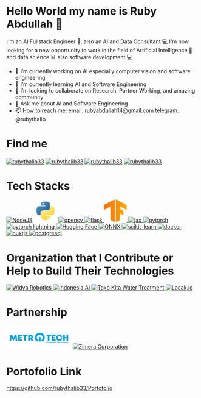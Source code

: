# Hello World my name is Ruby Abdullah 👋

I'm an AI Fullstack Engineer 🚀, also an AI and Data Consultant 💻 I'm now looking for a new opportunity to work in the field of Artificial Intelligence 🤖 and data science 📊 also software development 💻

- 🔭 I’m currently working on AI especially computer vision and software engineering
- 🌱 I’m currently learning AI and Software Engineering
- 🤔 I’m looking to collaborate on Research, Partner Working, and amazing community
- 💬 Ask me about AI and Software Engineering
- 📫 How to reach me: email: rubyabdullah14@gmail.com telegram: @rubythalib


# Find me
<p align="left">
    <a href="https://twitter.com/rubythalib33" target="blank"><img align="center"
            src="https://raw.githubusercontent.com/rahuldkjain/github-profile-readme-generator/master/src/images/icons/Social/twitter.svg"
            alt="rubythalib33" height="30" width="40" /></a>
    <a href="https://www.linkedin.com/in/ruby-abdullah-2134a4176/" target="blank"><img align="center"
            src="https://raw.githubusercontent.com/rahuldkjain/github-profile-readme-generator/master/src/images/icons/Social/linked-in-alt.svg"
            alt="rubythalib33" height="30" width="40" /></a>
    <a href="https://instagram.com/rubythalib33" target="blank"><img align="center"
            src="https://raw.githubusercontent.com/rahuldkjain/github-profile-readme-generator/master/src/images/icons/Social/instagram.svg"
            alt="rubythalib33" height="30" width="40" /></a>
    <a href="https://www.youtube.com/channel/UCrDblmdKXtf0BP6h3Zk56eg" target="blank"><img align="center"
            src="https://raw.githubusercontent.com/rahuldkjain/github-profile-readme-generator/master/src/images/icons/Social/youtube.svg"
            alt="rubythalib33" height="30" width="40" /></a>
</p>

# Tech Stacks
<p align="left">
    <a href="https://nodejs.org/en/" target="_blank"> <img
            src="https://www.vectorlogo.zone/logos/nodejs/nodejs-icon.svg" alt="NodeJS" width="60" height="60" /></a>
    <a href="https://www.python.org" target="_blank"> <img
            src="https://raw.githubusercontent.com/devicons/devicon/master/icons/python/python-original.svg"
            alt="python" width="60" height="60" /></a>
    <a href="https://opencv.org/" target="_blank"> <img src="https://www.vectorlogo.zone/logos/opencv/opencv-icon.svg"
            alt="opencv" width="60" height="60" />
    </a>
    <a href="https://flask.palletsprojects.com/" target="_blank"> <img
            src="https://www.vectorlogo.zone/logos/pocoo_flask/pocoo_flask-icon.svg" alt="flask" width="60"
            height="60" /> </a>
    <a href="https://www.tensorflow.org" target="_blank"> <img src="https://raw.githubusercontent.com/algonacci/Free-CDN/main/ReadMe-Logo/tensorflow.png" alt="tensorflow"
            width="60" height="60" /> </a>
    <a href="https://jax.readthedocs.io/en/latest/" target="_blank"> <img src="https://jax.readthedocs.io/en/latest/_static/jax_logo_250px.png" alt="jax"
            height="60" /> </a>
    <a href="https://pytorch.org/" target="_blank"> <img
            src="https://www.vectorlogo.zone/logos/pytorch/pytorch-icon.svg" alt="pytorch" width="60" height="60" />
    </a>
    <a href="https://www.pytorchlightning.ai/" target="_blank"> <img
            src="https://upload.wikimedia.org/wikipedia/commons/thumb/e/e6/Lightning_Logo_v2.png/400px-Lightning_Logo_v2.png" alt="pytorch lightning" height="60" />
    </a>
    <a href="https://huggingface.co/" target="_blank"> <img
            src="https://huggingface.co/front/assets/huggingface_logo-noborder.svg" alt="Hugging Face" height="60" />
    </a>
    <a href="https://onnx.ai/" target="_blank"> <img
            src="https://onnx.ai/images/ONNX-Logo.svg" alt="ONNX" height="60" />
    </a>
    <a href="https://scikit-learn.org/" target="_blank"> <img
            src="https://upload.wikimedia.org/wikipedia/commons/0/05/Scikit_learn_logo_small.svg" alt="scikit_learn"
            width="60" height="60" /> </a>
    <a href="https://www.docker.com/" target="_blank"> <img
            src="https://www.docker.com/wp-content/uploads/2022/03/Moby-logo.png" alt="docker"
             height="60" /> </a>
    <a href="https://nuxtjs.org/" target="_blank"> <img
            src="https://upload.wikimedia.org/wikipedia/commons/thumb/a/ae/Nuxt_logo.svg/220px-Nuxt_logo.svg.png" alt="nuxtjs"
             height="60" /> </a>
    <a href="https://www.postgresql.org/" target="_blank"> <img
            src="https://www.postgresql.org/media/img/about/press/elephant.png" alt="postgresql"
             height="60" /> </a>

</p>

# Organization that I Contribute or Help to Build Their Technologies
<p>
    <a href="https://widya.ai/" target="_blank"> <img
            src="https://next.widya.ai/wp-content/uploads/2021/09/Widya-Logo-Full.png" alt="Widya Robotics" height="60" />
    </a>
    <a href="https://www.aiforindonesia.org/" target="_blank"> <img
            src="https://aiforindonesia.org/static/iaiprofile/assets/img/ai-01.png" alt="Indonesia AI" height="60" />
    </a>
    <a href="https://www.tokofilterair.com/" target="_blank"> <img
            src="https://i0.wp.com/www.tokofilterair.com/wp-content/uploads/2020/11/cropped-vavicon-1.png?w=250&ssl=1" alt="Toko Kita Water Treatment" height="60" />
    </a>
    <a href="https://lacak.io/" target="_blank"> <img
            src="https://lacak.io/static/media/lacakio_color.1091e134.svg" alt="Lacak.io" height="60" />
    </a>
</p>

# Partnership
<p>
        <img
            src="assets/LOGO METROTECH.png" alt="Mitro Technology" height="60" />
        <a href="https://zimeracorp.com/" target="_blank"> <img
            src="https://zimeracorp.com/images/logo/logo-zimera-corp.png" alt="Zimera Corporation" height="60" />
        </a>
</p>

# Portofolio Link
https://github.com/rubythalib33/Portofolio
